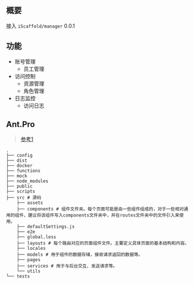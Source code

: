 ## 概要 
接入 `iScaffold/manager` 0.0.1

## 功能
- 账号管理
    - 员工管理
- 访问控制
    - 资源管理
    - 角色管理
- 日志监控
    - 访问日志

## Ant.Pro
> [参考1](https://www.missshi.cn/api/view/blog/5ab755dd22890966e2000003)

```example
.
├── config
├── dist
├── docker
├── functions
├── mock
├── node_modules
├── public
├── scripts
├── src # 源码
    ├── assets
    ├── components # 组件文件夹。每个页面可能是由一些组件组成的，对于一些相对通用的组件，建议将该组件写入components文件夹中，并在routes文件夹中的文件引入来使用。
    ├── defaultSettings.js
    ├── e2e
    ├── global.less
    ├── layouts # 每个路由对应的页面组件文件。主要定义具体页面的基本结构和内容。
    ├── locales
    ├── models # 用于组件的数据存储，接收请求返回的数据等。
    ├── pages
    ├── services # 用于与后台交互、发送请求等。
    └── utils
└── tests
```